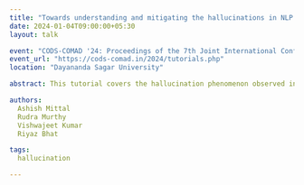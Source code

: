 ```yaml
---
title: "Towards understanding and mitigating the hallucinations in NLP and Speech"
date: 2024-01-04T09:00:00+05:30
layout: talk

event: "CODS-COMAD '24: Proceedings of the 7th Joint International Conference on Data Science & Management of Data (11th ACM IKDD CODS and 29th COMAD)"
event_url: "https://cods-comad.in/2024/tutorials.php"
location: "Dayananda Sagar University"

abstract: This tutorial covers the hallucination phenomenon observed in generative AI models like autoregressive models and sequence-to-sequence models. The tutorial also provides a bird's eye-view of the approaches to mitigate hallcuinations.

authors:
  Ashish Mittal
  Rudra Murthy
  Vishwajeet Kumar
  Riyaz Bhat

tags:
  hallucination

---
```

